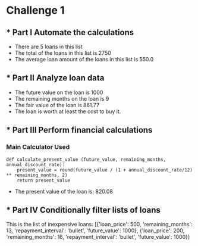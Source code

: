 # Challenge 1

## * Part I Automate the calculations

* There are 5 loans in this list
* The total of the loans in this list is 2750
* The average loan amount of the loans in this list is 550.0

## * Part II Analyze loan data

* The future value on the loan is 1000
* The remaining months on the loan is 9
* The fair value of the loan is  861.77
* The loan is worth at least the cost to buy it.

## * Part III Perform financial calculations


### Main Calculator Used
```
def calculate_present_value (future_value, remaining_months, annual_discount_rate):
    present_value = round(future_value / (1 + annual_discount_rate/12) ** remaining_months, 2)
    return present_value 

```
* The present value of the loan is: 820.08

## * Part IV Conditionally filter lists of loans

This is the list of inexpensive loans: 
[{'loan_price': 500, 'remaining_months': 13, 'repayment_interval': 'bullet', 'future_value': 1000}, {'loan_price': 200, 'remaining_months': 16, 'repayment_interval': 'bullet', 'future_value': 1000}]
